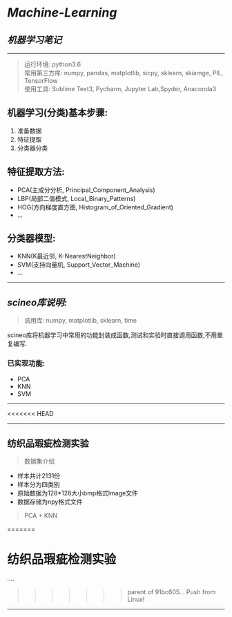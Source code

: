 # *Machine-Learning*
## *机器学习笔记*


-----
> 运行环境: python3.6</br>常用第三方库: numpy, pandas, matplotlib, sicpy, sklearn, skiamge, PIL, TensorFlow</br>使用工具: Sublime Text3, Pycharm, Jupyter Lab,Spyder, Anaconda3


## 机器学习(分类)基本步骤:
1. 准备数据
2. 特征提取
3. 分类器分类

## 特征提取方法:
* PCA(主成分分析, Principal_Component_Analysis)
* LBP(局部二值模式, Local_Binary_Patterns)
* HOG(方向梯度直方图, Histogram_of_Oriented_Gradient)
* ...

## 分类器模型:
* KNN(K最近邻, K-NearestNeighbor)
* SVM(支持向量机, Support_Vector_Machine)
* ...
----
## *scineo库说明:*
> 调用库: numpy, matplotlib, sklearn, time 

scineo库将机器学习中常用的功能封装成函数,测试和实验时直接调用函数,不用重复编写.

### 已实现功能:
* PCA
* KNN
* SVM

----
<<<<<<< HEAD


----

## 纺织品瑕疵检测实验

> 数据集介绍

* 样本共计2131份
* 样本分为四类别
* 原始数据为128*128大小bmp格式Image文件
* 数据存储为npy格式文件


> PCA + KNN




=======
# 纺织品瑕疵检测实验
....
>>>>>>> parent of 91bc605... Push from Linux!
----
